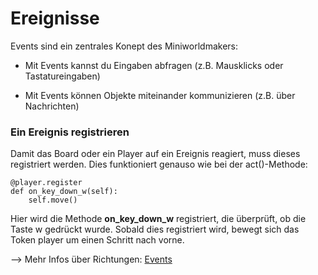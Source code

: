 Ereignisse
===========

Events sind ein zentrales Konept des Miniworldmakers:

  * Mit Events kannst du Eingaben abfragen (z.B. Mausklicks oder Tastatureingaben)
  
  * Mit Events können Objekte miteinander kommunizieren (z.B. über Nachrichten)

### Ein Ereignis registrieren

Damit das Board oder ein Player auf ein Ereignis reagiert, muss dieses registriert werden.
Dies funktioniert genauso wie bei der act()-Methode:

```
@player.register
def on_key_down_w(self):
    self.move()
 ```
 
 Hier wird die Methode **on_key_down_w** registriert, die überprüft, ob die Taste w gedrückt wurde.
 Sobald dies registriert wird, bewegt sich das Token player um einen Schritt nach vorne.
 
 --> Mehr Infos über Richtungen: [Events](../key_concepts/events.md)